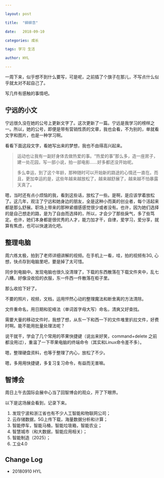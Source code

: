 ```yaml
---

layout: post

title:  "碎碎念"

date:   2018-09-10

categories: 成长

tags: 学习 生活

author: HYL

---
```




一周下来，似乎想不到什么要写，可是呢，之前插了个旗子在那儿，不写点什么似乎就太对不起自己了。

写几件有感触的事情吧。

## 宁远的小文

宁远很久没在她的公号上更新文字了。这次更新了一篇。宁远是我学习的榜样之一。所以，她的公号，即便是带有营销性质的文章，我也会看，不为别的，单就看文字和图片，也是一种学习啊。

看看下面这段文字，看她写出来的梦想，我也不由得高兴起来。

> 运动也让我有一副好身体去做热爱的事。“热爱的事”那么多，造一座房子，建一处花园，写一部小说，拍一部电影......好多都还没开始呢。
>
> 多么幸运，到了这个年龄，那种随时可以开始新的路途的心情还一直在。而且，更加幸运的是，这些年越来越放松了，越来越舒展了，越来越不怕暴露天真了。



嗯，当时还有点小烦恼的我，看到这些话，放松了一些。是啊，是应该学着放松了。这几年，观注了宁远和她身边的朋友，全是这种小而美的创业者，每个活起来都是那么舒展。职场上带来的那种紧绷感感觉很少或者没有。也许，因为她们选择的是自己想走的路，是为了自由而选择的，所以，才会少了那些戾气，多了些笃定。也许，她们本身都是很优秀的人才，能力加才干，自律，爱学习，爱分享，就算有焦虑，也可以快速消化吧。

## 整理电脑

周六练太极，拍到了老师详细讲解的视频。在手机上一看，哇，拍的视频有3G, 心想，快点存到电脑里吧，要是掉了太可惜。

同步到电脑中。发现电脑也很久没清理了，下载的东西散落在下载文件夹中，乱七八糟。好像没收拾的衣服，东一件西一件散落在柜子里。

那么收拾下好了。

不要的照片，视频，文档，运用怦然心动的整理魔法和断舍离的方法清除。

文件重命名，用日期和驼峰法（单词首字母大写）命名，清爽又好查找。

需要大量的移动文件时，我想了想，从东一下和西一下的文件堆里扒拉文件，好费时啊。能不能用批量处理法呢？

说干就干，学会了几个常用的苹果快捷键（说出来好笑，command+delete 之前都没用过），重温了一下苹果电脑的终端命令（其实和Linux命令差不多）。

嗯，整理硬盘资料，也等于整理了内心，放松了不少。

嗯，多用用快捷键，多复习复习命令，有益而无害嘛。



## 智博会

周日上午去国际会展中心当了回智博会的观众，开了下眼界。

以下是这场展会看到，记录下来。

1. 发现宁波和浙江省也有不少人工智能和物联网公司；
2. 云存储数据，5G上传下载，海量数据分析和计算；
3. 智能停车，智能马桶，智能垃圾箱，智能农业；
4. 智慧城市（和大数据，智能应用相关）；
5. 智能制造（2025）；
6. 工业4.0





## Change Log

- 20180910 HYL

















